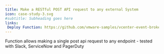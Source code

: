 ```yaml
---
title: Make a RESTful POST API request to any external System
icon: case-study-3.svg
#subtitle: Subheading goes here
links:  
 Deploy Function: https://github.com/vmware-samples/vcenter-event-broker-appliance/tree/master/examples/python/invoke-rest-api
---
```

Function allows making a single post api request to any endpoint - tested with Slack, ServiceNow and PagerDuty
